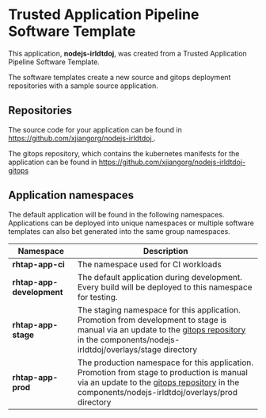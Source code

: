 # Trusted Application Pipeline Software Template

This application, **nodejs-irldtdoj**, was created from a Trusted Application Pipeline Software Template.

The software templates create a new source and gitops deployment repositories with a sample source application. 

## Repositories

The source code for your application can be found in [https://github.com/xjiangorg/nodejs-irldtdoj ](https://github.com/xjiangorg/nodejs-irldtdoj ).
 
The gitops repository, which contains the kubernetes manifests for the application can be found in 
[https://github.com/xjiangorg/nodejs-irldtdoj-gitops ](https://github.com/xjiangorg/nodejs-irldtdoj-gitops ) 

## Application namespaces 

The default application will be found in the following namespaces. Applications can be deployed into unique namespaces or multiple software templates can also bet generated into the same group namespaces.  

|  Namespace   |  Description   |  
| -------- | -------- |
| **rhtap-app-ci** | The namespace used for CI workloads |
| **rhtap-app-development** | The default application during development. Every build will be deployed to this namespace for testing. |
| **rhtap-app-stage** | The staging namespace for this application. Promotion from development to stage is manual via an update to the [gitops repository](https://github.com/xjiangorg/nodejs-irldtdoj-gitops ) in the components/nodejs-irldtdoj/overlays/stage directory |
| **rhtap-app-prod** | The production namespace for this application. Promotion from stage to production is manual via an update to the [gitops repository](https://github.com/xjiangorg/nodejs-irldtdoj-gitops ) in the components/nodejs-irldtdoj/overlays/prod directory |